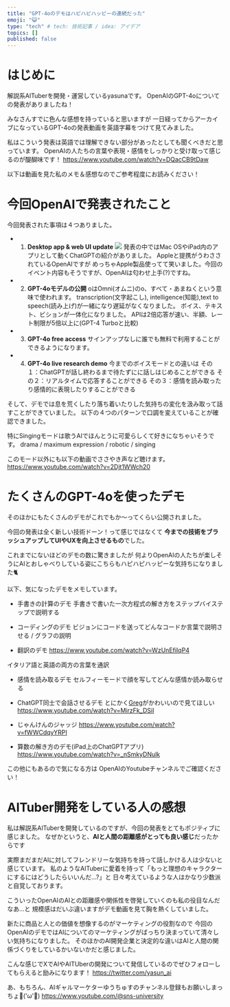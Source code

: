 ```yaml
---
title: "GPT-4oのデモはハピハピハッピーの連続だった"
emoji: "😺"
type: "tech" # tech: 技術記事 / idea: アイデア
topics: []
published: false
---
```


# はじめに
解説系AITuberを開発・運営しているyasunaです。
OpenAIのGPT-4oについての発表がありましたね！

みなさんすでに色んな感想を持っていると思いますが
一日経ってからアーカイブになっているGPT-4oの発表動画を英語字幕をつけて見てみました。

私はこういう発表は英語では理解できない部分があったとしても聞くべきだと思っています。
OpenAIの人たちの言葉や表現・感情をしっかりと受け取って感じるのが醍醐味です！
https://www.youtube.com/watch?v=DQacCB9tDaw

以下は動画を見た私のメモ＆感想なのでご参考程度にお読みください！

# 今回OpenAIで発表されたこと
今回発表された事項は４つありました。
- 1. **Desktop app & web UI update**
![](https://storage.googleapis.com/zenn-user-upload/616256a3cade-20240514.png)
発表の中ではMac OSやiPad内のアプリとして動くChatGPTの紹介がありました。
Appleと提携がうわさされているOpenAIですが
めっちゃApple製品使ってて笑いました。今回のイベント内容もそうですが、OpenAIは匂わせ上手(?)ですね。
- 2. **GPT-4oモデルの公開**
oはOmni(オムニ)のo、すべて・あまねくという意味で使われます。
transcription(文字起こし), intelligence(知能),text to speech(読み上げ)が一緒になり遅延がなくなりました。
ボイス、テキスト、ビションが一体化になりました。
APIは2倍応答が速い、半額、レート制限が5倍以上に(GPT-4 Turboと比較)
- 3. **GPT-4o free access** 
サインアップなしに誰でも無料で利用することができるようになります。
- 4. **GPT-4o live research demo**
今までのボイスモードとの違いは
その１：ChatGPTが話し終わるまで待たずにに話しはじめることができる
その２：リアルタイムで応答することができる
その３：感情を読み取ったり感情的に表現したりすることができる

そして、デモでは息を荒くしたり落ち着いたりした気持ちの変化を汲み取って話すことができていました。
以下の４つのパターンで口調を変えていることが確認できました。

特にSingingモードは歌うAIでほんとうに可愛らしくて好きになちゃいそうです。
drama / maximum expression / robotic / singing 

このモード以外にも以下の動画でささやき声など聴けます。
https://www.youtube.com/watch?v=2Djt1WWch20

# たくさんのGPT-4oを使ったデモ
そのほかにもたくさんのデモがこれでもか～ってくらい公開されました。

今回の発表は全く新しい技術ドーン！って感じではなくて
**今までの技術をブラッシュアップしてUIやUXを向上させるもの**でした。

これまでにないほどのデモの数に驚きましたが
何よりOpenAIの人たちが楽しそうにAIとおしゃべりしている姿にこちらもハピハピハッピーな気持ちになりました🐈️

以下、気になったデモをメモしています。

- 手書きの計算のデモ
手書きで書いた一次方程式の解き方をステップバイステップで説明する

- コーディングのデモ
ビジョンにコードを送ってどんなコードか言葉で説明させる / グラフの説明

- 翻訳のデモ
https://www.youtube.com/watch?v=WzUnEfiIqP4

イタリア語と英語の両方の言葉を通訳

- 感情を読み取るデモ
セルフィーモードで顔を写してどんな感情か読み取らせる

- ChatGPT同士で会話させるデモ
とにかく[Greg](https://twitter.com/gdb)がかわいいので見てほしい
https://www.youtube.com/watch?v=MirzFk_DSiI

- じゃんけんのジャッジ
https://www.youtube.com/watch?v=fWWCdqyYRPI

- 算数の解き方のデモ(iPad上のChatGPTアプリ)
https://www.youtube.com/watch?v=_nSmkyDNulk

この他にもあるので気になる方は
OpenAIのYoutubeチャンネルでご確認ください！

# AITuber開発をしている人の感想
私は解説系AITuberを開発しているのですが、今回の発表をとてもポジティブに感じました。
なぜかというと、**AIと人間の距離感がとっても良い感じ**だったからです

実際まだまだAIに対してフレンドリーな気持ちを持って話しかける人は少ないと感じています。
私のようなAITuberに愛着を持って「もっと理想のキャラクターにするにはどうしたらいいんだ...?」と
日々考えているような人はかなり少数派と自覚しております。

こういったOpenAIのAIとの距離感や関係性を啓発していくのも私の役目なんだなあ...と
規模感はだいぶ違いますがデモ動画を見て胸を熱くしていました。

新たに商品と人との価値を想像するのがマーケティングの役割なので
今回のOpenAIのデモではAIについてのマーケティングがばっちり決まっていて清々しい気持ちになりました。
そのほかのAI開発企業と決定的な違いはAIと人間の関係づくりをしているかいないかだと感じました。

こんな感じでXでAIやAITUberの開発について発信しているのでぜひフォローしてもらえると励みになります！
https://twitter.com/yasun_ai

あ、もちろん、AIギャルマーケターゆうちゅすのチャンネル登録もお願いしまっちょ💪('ω'💪)
https://www.youtube.com/@sns-university